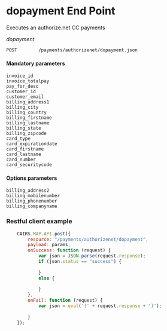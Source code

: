 # dopayment End Point

Executes an authorize.net CC payments     

*dopayment*

	POST        /payments/authorizenet/dopayment.json

#### Mandatory parameters

	invoice_id 
	invoice_totalpay 
	pay_for_desc 
	customer_id 
	customer_email 
	billing_address1 
	billing_city 
	billing_country 
	billing_firstname 
	billing_lastname 
	billing_state 
	billing_zipcode 
	card_type 
	card_expirationdate 
	card_firstname 
	card_lastname 
	card_number 
	card_securitycode

	
#### Options parameters
	
	billing_address2 
	billing_mobilenumber 
	billing_phonenumber 
	billing_companyname

	
### Restful client example

````javascript	
	CAIRS.MAP.API.post({
		resource: "/payments/authorizenet/dopayment",
		payload: params,
		onSuccess: function (request) {
			var json = JSON.parse(request.response);
			if (json.status == "success") {
	 
			}
			else {
				
			}
		},
		onFail: function (request) {
			var json = eval('(' + request.response + ')');
			
		}
	});
````
